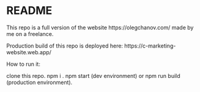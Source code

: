 <h1>README</h1>

<p>This repo is a full version of the website https://olegchanov.com/ made by me on a freelance.</p>
<p>Production build of this repo is deployed here: https://c-marketing-website.web.app/</p>

<p>How to run it:</p>
<span>clone this repo.</span>
<span>npm i .</span>
<span>npm start (dev environment) or npm run build (production environment).</span>
